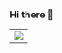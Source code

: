 ### Hi there 👋

<!--
**Grizzlly/Grizzlly** is a ✨ _special_ ✨ repository because its `README.md` (this file) appears on your GitHub profile.

Here are some ideas to get you started:

- 🔭 I’m currently working on ...
- 🌱 I’m currently learning ...
- 👯 I’m looking to collaborate on ...
- 🤔 I’m looking for help with ...
- 💬 Ask me about ...
- 📫 How to reach me: ...
- 😄 Pronouns: ...
- ⚡ Fun fact: ...
-->

<table align="center">
  <tr>
    <td align="center">
      <img src="https://github-readme-stats.vercel.app/api/top-langs/?username=Grizzllyl&theme=default&hide_border=true&include_all_commits=false&count_private=false&layout=compact" />
    </td>
  </tr>
</table>
